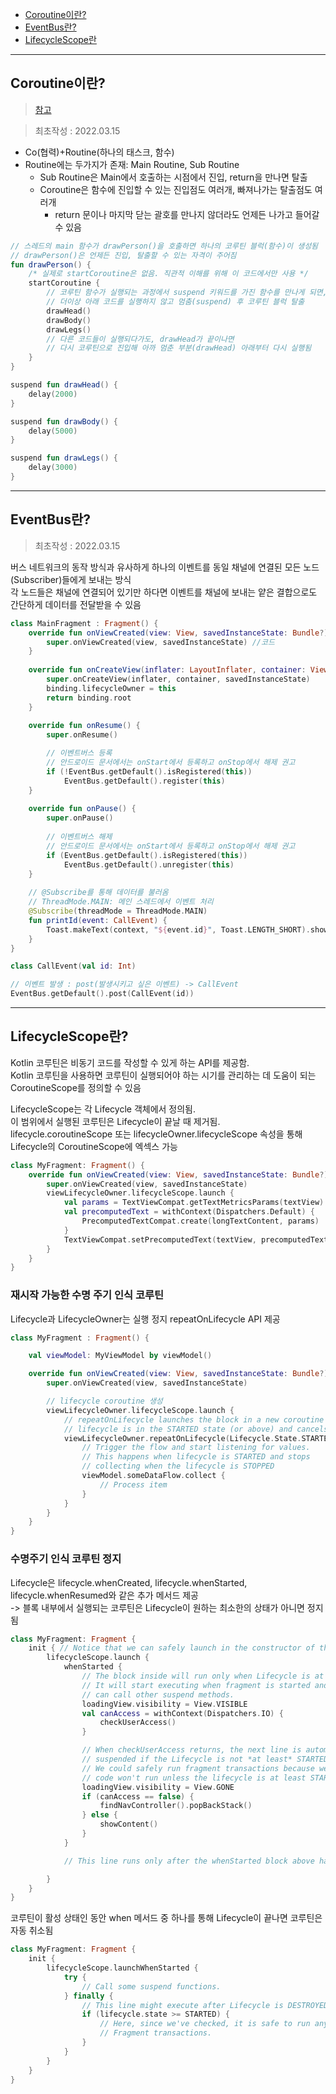 * [Coroutine이란?](#coroutine이란)
* [EventBus란?](#eventbus란)
* [LifecycleScope란](#lifecyclescope란)

* * *

## Coroutine이란?
> [참고](https://wooooooak.github.io/kotlin/2019/08/25/%EC%BD%94%ED%8B%80%EB%A6%B0-%EC%BD%94%EB%A3%A8%ED%8B%B4-%EA%B0%9C%EB%85%90-%EC%9D%B5%ED%9E%88%EA%B8%B0/)

> 최초작성 : 2022.03.15

* Co(협력)+Routine(하나의 태스크, 함수)
* Routine에는 두가지가 존재: Main Routine, Sub Routine
    * Sub Routine은 Main에서 호출하는 시점에서 진입, return을 만나면 탈출
    * Coroutine은 함수에 진입할 수 있는 진입점도 여러개, 빠져나가는 탈출점도 여러개
        * return 문이나 마지막 닫는 괄호를 만나지 않더라도 언제든 나가고 들어갈 수 있음

```kt
// 스레드의 main 함수가 drawPerson()을 호출하면 하나의 코루틴 블럭(함수)이 생성됨
// drawPerson()은 언제든 진입, 탈출할 수 있는 자격이 주어짐
fun drawPerson() {
    /* 실제로 startCoroutine은 없음. 직관적 이해를 위해 이 코드에서만 사용 */
    startCoroutine {
        // 코루틴 함수가 실행되는 과정에서 suspend 키워드를 가진 함수를 만나게 되면,    
        // 더이상 아래 코드를 실행하지 않고 멈춤(suspend) 후 코루틴 블럭 탈출
        drawHead()
        drawBody()
        drawLegs()
        // 다른 코드들이 실행되다가도, drawHead가 끝이나면
        // 다시 코루틴으로 진입해 아까 멈춘 부분(drawHead) 아래부터 다시 실행됨
    }
}

suspend fun drawHead() {
    delay(2000)
}

suspend fun drawBody() {
    delay(5000)
}

suspend fun drawLegs() {
    delay(3000)
}
```

* * *

## EventBus란?
>   최초작성 : 2022.03.15

버스 네트워크의 동작 방식과 유사하게 하나의 이벤트를 동일 채널에 연결된 모든 노드(Subscriber)들에게 보내는 방식 <br>
각 노드들은 채널에 연결되어 있기만 하다면 이벤트를 채널에 보내는 얕은 결합으로도 간단하게 데이터를 전달받을 수 있음

```kt
class MainFragment : Fragment() {
    override fun onViewCreated(view: View, savedInstanceState: Bundle?) {
        super.onViewCreated(view, savedInstanceState) //코드
    }
    
    override fun onCreateView(inflater: LayoutInflater, container: ViewGroup?, savedInstanceState: Bundle?): View? {
        super.onCreateView(inflater, container, savedInstanceState)
        binding.lifecycleOwner = this
        return binding.root
    }
    
    override fun onResume() {
        super.onResume()

        // 이벤트버스 등록
		// 안드로이드 문서에서는 onStart에서 등록하고 onStop에서 해제 권고
        if (!EventBus.getDefault().isRegistered(this))
            EventBus.getDefault().register(this)
    }
    
    override fun onPause() {
        super.onPause()
        
        // 이벤트버스 해제
		// 안드로이드 문서에서는 onStart에서 등록하고 onStop에서 해제 권고
        if (EventBus.getDefault().isRegistered(this))
            EventBus.getDefault().unregister(this)
    }
    
    // @Subscribe를 통해 데이터를 불러옴
    // ThreadMode.MAIN: 메인 스레드에서 이벤트 처리
    @Subscribe(threadMode = ThreadMode.MAIN)
    fun printId(event: CallEvent) {
        Toast.makeText(context, "${event.id}", Toast.LENGTH_SHORT).show()
    }
}
```
```kt
class CallEvent(val id: Int)
```
```kt
// 이벤트 발생 : post(발생시키고 싶은 이벤트) -> CallEvent
EventBus.getDefault().post(CallEvent(id))
```

* * *

## LifecycleScope란?

Kotlin 코루틴은 비동기 코드를 작성할 수 있게 하는 API를 제공함.<br>
Kotlin 코루틴을 사용하면 코루틴이 실행되어야 하는 시기를 관리하는 데 도움이 되는 CoroutineScope를 정의할 수 있음 


LifecycleScope는 각 Lifecycle 객체에서 정의됨.<br>
이 범위에서 실행된 코루틴은 Lifecycle이 끝날 때 제거됨.<br>
lifecycle.coroutineScope 또는 lifecycleOwner.lifecycleScope 속성을 통해 Lifecycle의 CoroutineScope에 엑섹스 가능

```kt
class MyFragment: Fragment() {
    override fun onViewCreated(view: View, savedInstanceState: Bundle?) {
        super.onViewCreated(view, savedInstanceState)
        viewLifecycleOwner.lifecycleScope.launch {
            val params = TextViewCompat.getTextMetricsParams(textView)
            val precomputedText = withContext(Dispatchers.Default) {
                PrecomputedTextCompat.create(longTextContent, params)
            }
            TextViewCompat.setPrecomputedText(textView, precomputedText)
        }
    }
}
```

### 재시작 가능한 수명 주기 인식 코루틴
Lifecycle과 LifecycleOwner는 실행 정지 repeatOnLifecycle API 제공

```kt
class MyFragment : Fragment() {

    val viewModel: MyViewModel by viewModel()

    override fun onViewCreated(view: View, savedInstanceState: Bundle?) {
        super.onViewCreated(view, savedInstanceState)

        // lifecycle coroutine 생성
        viewLifecycleOwner.lifecycleScope.launch {
            // repeatOnLifecycle launches the block in a new coroutine every time the
            // lifecycle is in the STARTED state (or above) and cancels it when it's STOPPED.
            viewLifecycleOwner.repeatOnLifecycle(Lifecycle.State.STARTED) {
                // Trigger the flow and start listening for values.
                // This happens when lifecycle is STARTED and stops
                // collecting when the lifecycle is STOPPED
                viewModel.someDataFlow.collect {
                    // Process item
                }
            }
        }
    }
}
```

### 수명주기 인식 코루틴 정지
Lifecycle은 lifecycle.whenCreated, lifecycle.whenStarted, lifecycle.whenResumed와 같은 추가 메서드 제공<br>
-> 블록 내부에서 실행되는 코루틴은 Lifecycle이 원하는 최소한의 상태가 아니면 정지됨

```kt
class MyFragment: Fragment {
    init { // Notice that we can safely launch in the constructor of the Fragment.
        lifecycleScope.launch {
            whenStarted {
                // The block inside will run only when Lifecycle is at least STARTED.
                // It will start executing when fragment is started and
                // can call other suspend methods.
                loadingView.visibility = View.VISIBLE
                val canAccess = withContext(Dispatchers.IO) {
                    checkUserAccess()
                }

                // When checkUserAccess returns, the next line is automatically
                // suspended if the Lifecycle is not *at least* STARTED.
                // We could safely run fragment transactions because we know the
                // code won't run unless the lifecycle is at least STARTED.
                loadingView.visibility = View.GONE
                if (canAccess == false) {
                    findNavController().popBackStack()
                } else {
                    showContent()
                }
            }

            // This line runs only after the whenStarted block above has completed.

        }
    }
}
```
코루틴이 활성 상태인 동안 when 메서드 중 하나를 통해 Lifecycle이 끝나면 코루틴은 자동 취소됨
```kt
class MyFragment: Fragment {
    init {
        lifecycleScope.launchWhenStarted {
            try {
                // Call some suspend functions.
            } finally {
                // This line might execute after Lifecycle is DESTROYED.
                if (lifecycle.state >= STARTED) {
                    // Here, since we've checked, it is safe to run any
                    // Fragment transactions.
                }
            }
        }
    }
}
```